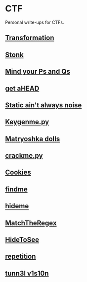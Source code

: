 # CTF

Personal write-ups for CTFs.

## [Transformation](/picoCTF/pico_transformation)

## [Stonk](/picoCTF/pico_stonk)

## [Mind your Ps and Qs](/picoCTF/pico_Mind_your_Ps_and_Qs)

## [get aHEAD](/picoCTF/pico_get_aHEAD)

## [Static ain't always noise](/picoCTF/pico_Static_ain't_always_noise)

## [Keygenme.py](/picoCTF/pico_keygenme.py)

## [Matryoshka dolls](/picoCTF/pico_Matryoshka_dolls)

## [crackme.py](/picoCTF/pico_crackme.py)

## [Cookies](/picoCTF/pico_Cookies)

## [findme](/picoCTF/pico_findme)

## [hideme](/picoCTF/pico_hideme)

## [MatchTheRegex](/picoCTF/pico_MatchTheRegex)

## [HideToSee](/picoCTF/pico_HideToSee)

## [repetition](/picoCTF/pico_repetition)

## [tunn3l v1s10n](/picoCTF/pico_tunn3l_v1s10n)
<!-- ## [](/picoCTF/) -->

